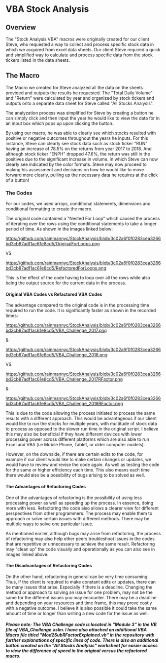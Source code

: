 # **VBA Stock Analysis**

## **Overview**

The "Stock Analysis VBA" macros were originally created for our client Steve, who requested a way to collect and process specific stock data in which we acquired from excel data sheets. Our client Steve required a quick and simplified way to calculate and process specific data from the stock tickers listed in the data sheets. 

## **The Macro**

The Macro we created for Steve analyzed all the data on the sheets provided and outputs the results he requested. The "Total Daily Volume" and "Return" were calculated by year and organized by stock tickers and outputs onto a separate data sheet for Steve called "All Stocks Analysis".

The analyzation process was simplified for Steve by creating a button he can simply click and then input the year he would like to view the data for in an input box which pops up upon clicking the button.

By using our macro, he was able to clearly see which stocks resulted with positive or negative outcomes throughout the years he inputs. For this instance, Steve can clearly see stock data such as stock ticker "RUN" having an increase of 78.5% on the returns from year 2017 to 2018. And although stock ticker "ENPH" dropped 47.6%, the return was still in the positives due to the significant increase in volume. In which Steve can now clearly see indicated by the color formats. Steve may now proceed to making his assessment and decisions on how he would like to move forward more clearly, pulling up the necessary data he requires at the click of a button!

### **The Codes**

For our codes, we used arrays, conditional statements, dimensions and conditional formatting to create the macro.

The original code contained a "Nested For Loop" which caused the process of iterating over the rows using the conditional statements to take a longer period of time. As shown in the images linked below:

https://github.com/rainmannyc/StockAnalysis/blob/3c02a6f0f0283cea3266bd3cb87adf1ac61e8cd5/OriginalForLoops.png

VS 

https://github.com/rainmannyc/StockAnalysis/blob/3c02a6f0f0283cea3266bd3cb87adf1ac61e8cd5/RefactoredForLoops.png

This is the effect of the code having to loop over all the rows while also being the output source for the current data in the process.

#### **Original VBA Codes vs Refactored VBA Codes**

The advantage compared to the original code is in the processing time required to run the code. It is significantly faster as shown in the recorded times: 

https://github.com/rainmannyc/StockAnalysis/blob/3c02a6f0f0283cea3266bd3cb87adf1ac61e8cd5/VBA_Challenge_2017.png

&

https://github.com/rainmannyc/StockAnalysis/blob/3c02a6f0f0283cea3266bd3cb87adf1ac61e8cd5/VBA_Challenge_2018.png

VS

https://github.com/rainmannyc/StockAnalysis/blob/3c02a6f0f0283cea3266bd3cb87adf1ac61e8cd5/VBA_Challenge_2017RFactor.png

&

https://github.com/rainmannyc/StockAnalysis/blob/3c02a6f0f0283cea3266bd3cb87adf1ac61e8cd5/VBA_Challenge_2018RFactor.png

This is due to the code allowing the process initiated to process the same results with a different approach. This would be advantageous if our client would like to run the stocks for multiple years, with multitude of stock data to process as opposed to the slower run time in the original script. I believe this may also be beneficial if they have different devices with lower processing power across different platforms which are also able to run Excel and VBA (i.e Mobile Phone, Tablet, or older computer models). 

However, on the downside, if there are certain edits to the code, for example if our client would like to make certain changes or updates, we would have to review and revise the code again. As well as testing the code for the same or higher efficiency each time. This also means each time there would also be a possibility of bugs arising to be solved as well.

#### **The Advantages of Refactoring Codes**

One of the advantages of refactoring is the possibility of using less processing power as well as speeding up the process. In essence, doing more with less. Refactoring the code also allows a clearer view for different perspectives from other programmers. The process may enable them to approach or solve certain issues with different methods. There may be multiple ways to solve one particular issue.

As mentioned earlier, although bugs may arise from refactoring, the process of refactoring may also help other peers troubleshoot issues in the codes that are repetitive or unnecessary to achieve the same result. Refactoring may "clean up" the code visually and operationally as you can also see in images linked above.

#### **The Disadvantages of Refactoring Codes**

On the other hand, refactoring in general can be very time consuming. Thus, if the client is required to make constant edits or updates, there can be many issues that arise. Especially if there is a deadline. Changing the method or approach to solving an issue for one problem, may not be the same for the different issues you may encounter. There may be a deadline and depending on your resources and time frame, this may prove costly with a negative outcome. I believe it is also possible it could take the same amount of time or longer than writing a new code for the issue as well.

##### **Please note: The VBA Challenge code is located in "Module 3" in the VB file of VBA_Challenge.xslm. I have also attached an additional VBA Macro file titled "Mod2SubRFactorExplained.vb" in the repository with further explanations of specific lines of code. There is also an additional button created on the "All Stocks Analysis" worksheet for easier access to view the difference of speed in the original versus the refactored macro.**

